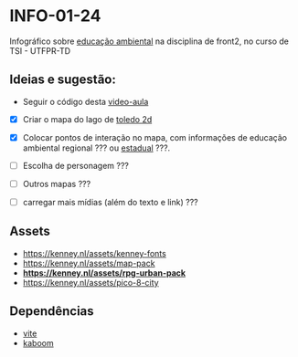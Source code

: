 # INFO-01-24
Infográfico sobre [educação ambiental](http://www.planalto.gov.br/ccivil_03/leis/L9795.htm) na disciplina de front2, no curso de TSI - UTFPR-TD

## Ideias e sugestão:
- Seguir o código desta [video-aula](https://www.youtube.com/watch?v=wy_fSStEgMs)

- [X] Criar o mapa do lago de [toledo 2d](https://www.google.com/maps/@-24.7221022,-53.7450963,167m/data=!3m1!1e3?entry=ttu)
- [X] Colocar pontos de interação no mapa, com informações de educação ambiental regional ??? ou [estadual](https://www.conexaoambiental.pr.gov.br/Pagina/Programa-Estadual-de-Educacao-Ambiental-PEEA) ???.
- [ ] Escolha de personagem ???
- [ ] Outros mapas ???
- [ ] carregar mais mídias (além do texto e link) ???


## Assets
- https://kenney.nl/assets/kenney-fonts
- https://kenney.nl/assets/map-pack
- **https://kenney.nl/assets/rpg-urban-pack**
- https://kenney.nl/assets/pico-8-city

## Dependências
- [vite](https://vitejs.dev/)
- [kaboom](https://kaboomjs.com/)
